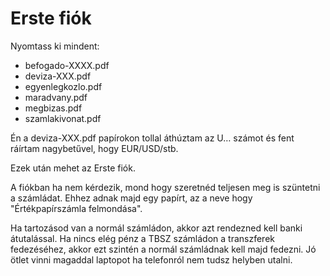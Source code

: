 # Erste fiók

Nyomtass ki mindent:

- befogado-XXXX.pdf
- deviza-XXX.pdf
- egyenlegkozlo.pdf
- maradvany.pdf
- megbizas.pdf
- szamlakivonat.pdf

Én a deviza-XXX.pdf papírokon tollal áthúztam az U… számot és fent ráírtam nagybetűvel, hogy EUR/USD/stb.

Ezek után mehet az Erste fiók.

A fiókban ha nem kérdezik, mond hogy szeretnéd teljesen meg is szüntetni a számládat. Ehhez adnak majd egy papírt, az a neve hogy "Értékpapírszámla felmondása".

Ha tartozásod van a normál számládon, akkor azt rendezned kell banki átutalással. Ha nincs elég pénz a TBSZ számládon a transzferek fedezéséhez, akkor ezt szintén a normál számládnak kell majd fedezni. Jó ötlet vinni magaddal laptopot ha telefonról nem tudsz helyben utalni.
